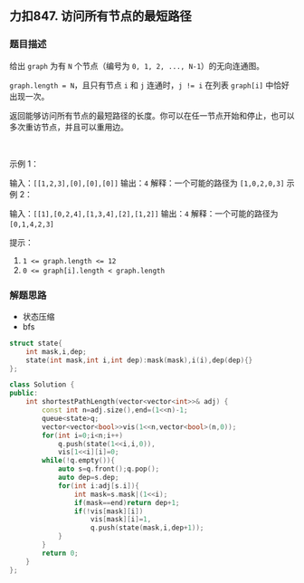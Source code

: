 ## 力扣847. 访问所有节点的最短路径

### 题目描述

给出 `graph` 为有 `N` 个节点（编号为 `0, 1, 2, ..., N-1`）的无向连通图。 

`graph.length = N`，且只有节点 `i` 和 `j` 连通时，`j != i` 在列表 `graph[i]` 中恰好出现一次。

返回能够访问所有节点的最短路径的长度。你可以在任一节点开始和停止，也可以多次重访节点，并且可以重用边。

 

示例 1：

输入：`[[1,2,3],[0],[0],[0]]`
输出：`4`
解释：一个可能的路径为 `[1,0,2,0,3]`
示例 2：

输入：`[[1],[0,2,4],[1,3,4],[2],[1,2]]`
输出：`4`
解释：一个可能的路径为 `[0,1,4,2,3]`
 

提示：

1. `1 <= graph.length <= 12`
2. `0 <= graph[i].length < graph.length`


### 解题思路

- 状态压缩
- bfs

```cpp
struct state{
    int mask,i,dep;
    state(int mask,int i,int dep):mask(mask),i(i),dep(dep){}
};

class Solution {
public:
    int shortestPathLength(vector<vector<int>>& adj) {
        const int n=adj.size(),end=(1<<n)-1;
        queue<state>q;
        vector<vector<bool>>vis(1<<n,vector<bool>(n,0));
        for(int i=0;i<n;i++)
            q.push(state(1<<i,i,0)),
            vis[1<<i][i]=0;
        while(!q.empty()){
            auto s=q.front();q.pop();
            auto dep=s.dep;
            for(int i:adj[s.i]){                
                int mask=s.mask|(1<<i);
                if(mask==end)return dep+1;
                if(!vis[mask][i])
                    vis[mask][i]=1,
                    q.push(state(mask,i,dep+1));
            }
        }
        return 0;
    }
};
```
